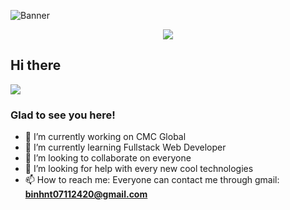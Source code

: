 ![Banner](https://wallpapercave.com/wp/wp2960877.jpg)  
<p align="center">   
  <img src="https://profile-counter.glitch.me/{ntbinh-stephen}/count.svg" />  
</p>
<h2>Hi there</h2>
<img src="https://media.giphy.com/media/OZSPnYO9AEe9W/giphy.gif">

<h3>Glad to see you here!</h3>  
<!--
**ntbinh-stephen/ntbinh-stephen** is a ✨ _special_ ✨ repository because its `README.md` (this file) appears on your GitHub profile.
-->


- 🔭 I’m currently working on CMC Global
- 🌱 I’m currently learning Fullstack Web Developer
- 👯 I’m looking to collaborate on everyone
- 🤔 I’m looking for help with every new cool technologies
- 📫 How to reach me: Everyone can contact me through gmail: **binhnt07112420@gmail.com**
<!--
- 😄 Pronouns: He/Him
- ⚡ Fun fact: 
-->
<!--
<h3 align="left">Languages and Tools:</h3>  
<p align="left"> <a href="https://www.cprogramming.com/" target="_blank"> <img src="https://devicons.github.io/devicon/devicon.git/icons/c/c-original.svg" alt="c" width="40" height="40"/> </a> <a href="https://developer.mozilla.org/en-US/docs/Web/JavaScript" target="_blank"> <img src="https://devicons.github.io/devicon/devicon.git/icons/javascript/javascript-original.svg" alt="javascript" width="40" height="40"/> </a> <a href="https://www.python.org" target="_blank"> <img src="https://devicons.github.io/devicon/devicon.git/icons/python/python-original.svg" alt="python" width="40" height="40"/> </a> 
</p>  
-->
